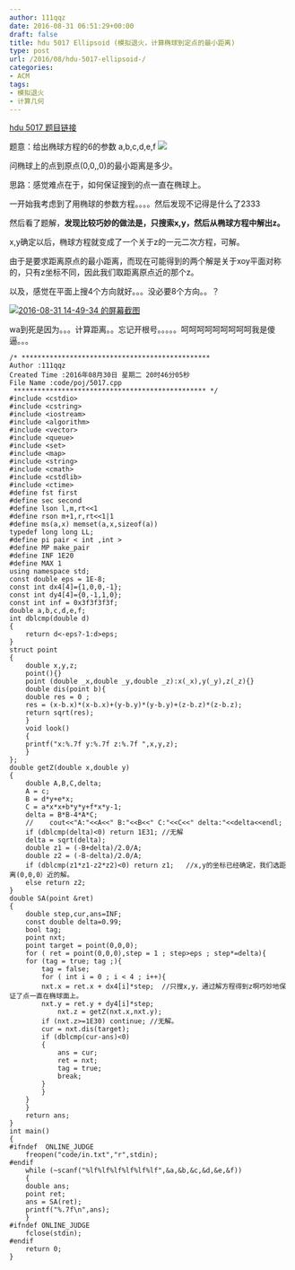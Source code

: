 ```yaml
---
author: 111qqz
date: 2016-08-31 06:51:29+00:00
draft: false
title: hdu 5017 Ellipsoid (模拟退火，计算椭球到定点的最小距离)
type: post
url: /2016/08/hdu-5017-ellipsoid-/
categories:
- ACM
tags:
- 模拟退火
- 计算几何
---
```




[hdu 5017 题目链接](http://acm.split.hdu.edu.cn/showproblem.php?pid=5017)

题意：给出椭球方程的6的参数 a,b,c,d,e,f ![](http://acm.split.hdu.edu.cn/data/images/C534-1011-1.jpg)


问椭球上的点到原点(0,0,,0)的最小距离是多少。

思路：感觉难点在于，如何保证搜到的点一直在椭球上。

一开始我考虑到了用椭球的参数方程。。。。然后发现不记得是什么了2333

然后看了题解，**发现比较巧妙的做法是，只搜索x,y，然后从椭球方程中解出z。**

x,y确定以后，椭球方程就变成了一个关于z的一元二次方程，可解。

由于是要求距离原点的最小距离，而现在可能得到的两个解是关于xoy平面对称的，只有z坐标不同，因此我们取距离原点近的那个z。

以及，感觉在平面上搜4个方向就好。。。没必要8个方向。。？

[![2016-08-31 14-49-34 的屏幕截图](https://111qqz.com/wordpress/wp-content/uploads/2016/08/2016-08-31-14-49-34-的屏幕截图.png)
](https://111qqz.com/wordpress/wp-content/uploads/2016/08/2016-08-31-14-49-34-的屏幕截图.png)

wa到死是因为。。。计算距离。。忘记开根号。。。。。呵呵呵呵呵呵呵呵呵我是傻逼。。。

 

    
    /* ***********************************************
    Author :111qqz
    Created Time :2016年08月30日 星期二 20时46分05秒
    File Name :code/poj/5017.cpp
     ************************************************ */
    #include <cstdio>
    #include <cstring>
    #include <iostream>
    #include <algorithm>
    #include <vector>
    #include <queue>
    #include <set>
    #include <map>
    #include <string>
    #include <cmath>
    #include <cstdlib>
    #include <ctime>
    #define fst first
    #define sec second
    #define lson l,m,rt<<1
    #define rson m+1,r,rt<<1|1
    #define ms(a,x) memset(a,x,sizeof(a))
    typedef long long LL;
    #define pi pair < int ,int >
    #define MP make_pair
    #define INF 1E20
    #define MAX 1
    using namespace std;
    const double eps = 1E-8;
    const int dx4[4]={1,0,0,-1};
    const int dy4[4]={0,-1,1,0};
    const int inf = 0x3f3f3f3f;
    double a,b,c,d,e,f;
    int dblcmp(double d)
    {
        return d<-eps?-1:d>eps;
    }
    struct point
    {
        double x,y,z;
        point(){}
        point (double _x,double _y,double _z):x(_x),y(_y),z(_z){}
        double dis(point b){
    	double res = 0 ;
    	res = (x-b.x)*(x-b.x)+(y-b.y)*(y-b.y)+(z-b.z)*(z-b.z);
    	return sqrt(res);
        }
        void look()
        {
    	printf("x:%.7f y:%.7f z:%.7f ",x,y,z);
        }
    };
    double getZ(double x,double y)
    {
        double A,B,C,delta;
        A = c;
        B = d*y+e*x;
        C = a*x*x+b*y*y+f*x*y-1;
        delta = B*B-4*A*C;
        //    cout<<"A:"<<A<<" B:"<<B<<" C:"<<C<<" delta:"<<delta<<endl;
        if (dblcmp(delta)<0) return 1E31; //无解
        delta = sqrt(delta);
        double z1 = (-B+delta)/2.0/A;
        double z2 = (-B-delta)/2.0/A;
        if (dblcmp(z1*z1-z2*z2)<0) return z1;   //x,y的坐标已经确定，我们选距离(0,0,0）近的解。
        else return z2;
    }
    double SA(point &ret)
    {
        double step,cur,ans=INF;
        const double delta=0.99;
        bool tag;
        point nxt;
        point target = point(0,0,0);
        for ( ret = point(0,0,0),step = 1 ; step>eps ; step*=delta){
    	for (tag = true; tag ;){
    	    tag = false;
    	    for ( int i = 0 ; i < 4 ; i++){
    		nxt.x = ret.x + dx4[i]*step;  //只搜x,y，通过解方程得到z啊巧妙地保证了点一直在椭球面上。
    		nxt.y = ret.y + dy4[i]*step;
    	        nxt.z = getZ(nxt.x,nxt.y);
    		if (nxt.z>=1E30) continue; //无解。
    		cur = nxt.dis(target);
    		if (dblcmp(cur-ans)<0)
    		{
    		    ans = cur;
    		    ret = nxt;
    		    tag = true;
    		    break;
    		}
    	    }
    	}
        }
        return ans;
    }
    int main()
    {
    #ifndef  ONLINE_JUDGE 
        freopen("code/in.txt","r",stdin);
    #endif
        while (~scanf("%lf%lf%lf%lf%lf%lf",&a,&b,&c,&d,&e,&f))
        {
    	double ans;
    	point ret;
    	ans = SA(ret);
    	printf("%.7f\n",ans);
        }
    #ifndef ONLINE_JUDGE  
        fclose(stdin);
    #endif
        return 0;
    }



